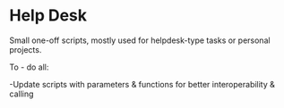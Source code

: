 # Help Desk

Small one-off scripts, mostly used for helpdesk-type tasks or personal projects.

To - do all:

-Update scripts with parameters & functions for better interoperability & calling
